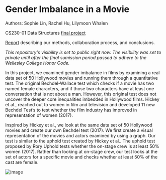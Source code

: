 # Gender Imbalance in a Movie
Authors: Sophie Lin, Rachel Hu, Lilymoon Whalen

CS230-01 Data Structures [final project](https://docs.google.com/document/d/1IycwGMGrk4UIMnbUNGa4i-qg65y6vre8VQmrD0hJ4Z8/edit)

[Report](FinalProject_Lin_Hu_Whalen.pdf) describing our methods, collaboration process, and conclusions.

*This repository's visibility is set to public right now.
The visibility was set to private until after the final sumission period passed to adhere to the Wellesley College Honor Code.*

In this project, we examined gender imbalance in films by examining a real data set of 50 Hollywood movies and running them through a quantitative test. The original Bechdel-Wallace test which checks if a movie has two named female characters, and if those two characters have at least one conversation that is not about a man. However, this original test does not uncover the deeper core inequalities imbedded in Hollywood films. Hickey et al., reached out to women in film and television and developed 11 new Bechdel Test’s to test whether the film industry has improved in representation of women (2017). 

Inspired by Hickey et al., we look at the same data set of 50 Hollywood movies and create our own Bechdel test (2017). We first create a visual representation of the movies and actors examined by using a graph. Our test is similar to the uphold test created by Hickey et al.. The uphold test proposed by Rory Uphold tests whether the on-stage crew is at least 50% women (2017). Rather than looking at on-stage crew, our test looks at the set of actors for a specific movie and checks whether at least 50% of the cast are female. 

![image](Hollywood.png)

